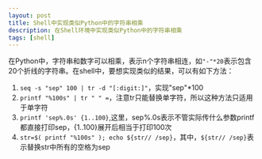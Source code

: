 ```yaml
---
layout: post
title: Shell中实现类似Python中的字符串相乘
description: 在Shell环境中实现类似Python中的字符串相乘
tags: [shell]
---
```


在Python中，字符串和数字可以相乘，表示n个字符串相连，如`"-"*20`表示包含20个折线的字符串。在shell中，要想实现类似的结果，可以有如下方法：

<!--more-->

1. `seq -s "sep" 100 | tr -d "[:digit:]"`，实现"sep"*100
2. `printf "%100s" | tr " " =`，注意tr只能替换单字符，所以这种方法只适用于单字符
3. `printf 'sep%.0s' {1..100}`,这里，sep%.0s表示不管实际传什么参数printf都直接打印sep，{1..100}展开后相当于打印100次
4. `str=$( printf "%100s" ); echo ${str// /sep}`，其中，`${str// /sep}`表示替换str中所有的空格为sep 
